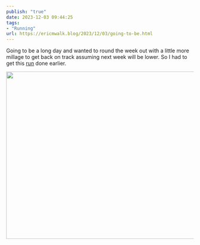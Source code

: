 ```yaml
---
publish: "true"
date: 2023-12-03 09:44:25
tags:
- "Running"
url: https://ericmwalk.blog/2023/12/03/going-to-be.html
---
```

Going to be a long day and wanted to round the week out with a little more millage to get back on track assuming next week will be lower. So I had to get this [run](https://strava.com/activities/10322177118) done earlier.



<img src="uploads/2023/424197b97c.jpg" width="600" height="450" alt="">